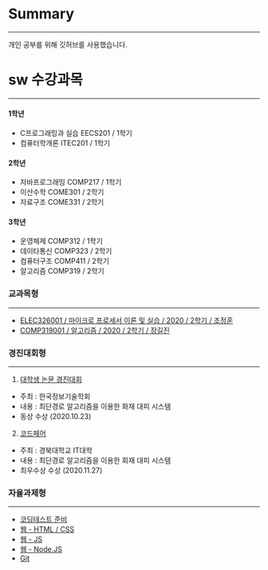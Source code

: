 # Summary
------------------
개인 공부를 위해 깃허브를 사용했습니다.

# sw 수강과목
------------------
#### 1학년
- C프로그래밍과 실습 EECS201 / 1학기
- 컴퓨터학개론 ITEC201 / 1학기

#### 2학년
- 자바프로그래밍 COMP217 / 1학기
- 이산수학 COME301 / 2학기
- 자료구조 COME331 / 2학기

#### 3학년
- 운영체제 COMP312 / 1학기
- 데이타통신 COMP323 / 2학기
- 컴퓨터구조 COMP411 / 2학기
- 알고리즘 COMP319 / 2학기

### 교과목형
-------------------
- <a href = https://github.com/dogyun-k/RISC-V>ELEC326001 / 마이크로 프로세서 이론 및 실습 / 2020 / 2학기 / 조정훈</a>
- <a href = https://github.com/dogyun-k/2020_2-Algorithms>COMP319001 / 알고리즘 / 2020 / 2학기 / 장길진</a>

### 경진대회형
--------------------
1.  <a href = https://github.com/dogyun-k/robotics>대학생 논문 경진대회</a>
- 주최 : 한국정보기술학회
- 내용 : 최단경로 알고리즘을 이용한 화재 대피 시스템
- 동상 수상 (2020.10.23)

2. <a href = https://github.com/dogyun-k/KNU-Codefair>코드페어</a>
- 주최 : 경북대학교 IT대학
- 내용 : 최단경로 알고리즘을 이용한 회재 대피 시스템
- 최우수상 수상 (2020.11.27)

### 자율과제형
---------------------------
- <a href = https://github.com/dogyun-k/Baeckjoon>코딩테스트 준비</a>
- <a href = https://github.com/dogyun-k/WEB>웹 - HTML / CSS</a>
- <a href = https://github.com/dogyun-k/JavaScript>웹 - JS</a>
- <a href = https://github.com/dogyun-k/Nodejs>웹 - Node.JS</a>
- <a href = https://github.com/dogyun-k/How-to-use-GIT/blob/main/README.md>Git</a>
